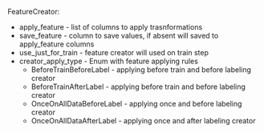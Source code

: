 FeatureCreator:
- apply_feature - list of columns to apply trasnformations
- save_feature - column to save values, if absent will saved to apply_feature columns
- use_just_for_train - feature creator will used on train step
- creator_apply_type - Enum with feature applying rules
  - BeforeTrainBeforeLabel - applying before train and before labeling creator
  - BeforeTrainAfterLabel - applying before train and before labeling creator
  - OnceOnAllDataBeforeLabel - applying once and before labeling creator
  - OnceOnAllDataAfterLabel - applying once and after labeling creator
